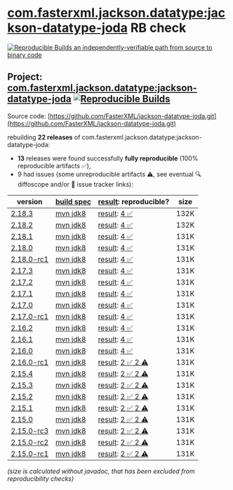 [com.fasterxml.jackson.datatype:jackson-datatype-joda](https://central.sonatype.com/artifact/com.fasterxml.jackson.datatype/jackson-datatype-joda/versions) RB check
=======

[![Reproducible Builds](https://reproducible-builds.org/images/logos/rb.svg) an independently-verifiable path from source to binary code](https://reproducible-builds.org/)

## Project: [com.fasterxml.jackson.datatype:jackson-datatype-joda](https://central.sonatype.com/artifact/com.fasterxml.jackson.datatype/jackson-datatype-joda/versions) [![Reproducible Builds](https://img.shields.io/endpoint?url=https://raw.githubusercontent.com/jvm-repo-rebuild/reproducible-central/master/content/com/fasterxml/jackson/datatype/jackson-datatype-joda/badge.json)](https://github.com/jvm-repo-rebuild/reproducible-central/blob/master/content/com/fasterxml/jackson/datatype/jackson-datatype-joda/README.md)

Source code: [https://github.com/FasterXML/jackson-datatype-joda.git](https://github.com/FasterXML/jackson-datatype-joda.git)

rebuilding **22 releases** of com.fasterxml.jackson.datatype:jackson-datatype-joda:
- **13** releases were found successfully **fully reproducible** (100% reproducible artifacts :white_check_mark:),
- 9 had issues (some unreproducible artifacts :warning:, see eventual :mag: diffoscope and/or :memo: issue tracker links):

| version | [build spec](/BUILDSPEC.md) | [result](https://reproducible-builds.org/docs/jvm/): reproducible? | size |
| -- | --------- | ------ | -- |
| [2.18.3](https://central.sonatype.com/artifact/com.fasterxml.jackson.datatype/jackson-datatype-joda/2.18.3/pom) | [mvn jdk8](jackson-datatype-joda-2.18.3.buildspec) | [result](jackson-datatype-joda-2.18.3.buildinfo): [4 :white_check_mark: ](jackson-datatype-joda-2.18.3.buildcompare) | 132K |
| [2.18.2](https://central.sonatype.com/artifact/com.fasterxml.jackson.datatype/jackson-datatype-joda/2.18.2/pom) | [mvn jdk8](jackson-datatype-joda-2.18.2.buildspec) | [result](jackson-datatype-joda-2.18.2.buildinfo): [4 :white_check_mark: ](jackson-datatype-joda-2.18.2.buildcompare) | 132K |
| [2.18.1](https://central.sonatype.com/artifact/com.fasterxml.jackson.datatype/jackson-datatype-joda/2.18.1/pom) | [mvn jdk8](jackson-datatype-joda-2.18.1.buildspec) | [result](jackson-datatype-joda-2.18.1.buildinfo): [4 :white_check_mark: ](jackson-datatype-joda-2.18.1.buildcompare) | 131K |
| [2.18.0](https://central.sonatype.com/artifact/com.fasterxml.jackson.datatype/jackson-datatype-joda/2.18.0/pom) | [mvn jdk8](jackson-datatype-joda-2.18.0.buildspec) | [result](jackson-datatype-joda-2.18.0.buildinfo): [4 :white_check_mark: ](jackson-datatype-joda-2.18.0.buildcompare) | 131K |
| [2.18.0-rc1](https://central.sonatype.com/artifact/com.fasterxml.jackson.datatype/jackson-datatype-joda/2.18.0-rc1/pom) | [mvn jdk8](jackson-datatype-joda-2.18.0-rc1.buildspec) | [result](jackson-datatype-joda-2.18.0-rc1.buildinfo): [4 :white_check_mark: ](jackson-datatype-joda-2.18.0-rc1.buildcompare) | 131K |
| [2.17.3](https://central.sonatype.com/artifact/com.fasterxml.jackson.datatype/jackson-datatype-joda/2.17.3/pom) | [mvn jdk8](jackson-datatype-joda-2.17.3.buildspec) | [result](jackson-datatype-joda-2.17.3.buildinfo): [4 :white_check_mark: ](jackson-datatype-joda-2.17.3.buildcompare) | 131K |
| [2.17.2](https://central.sonatype.com/artifact/com.fasterxml.jackson.datatype/jackson-datatype-joda/2.17.2/pom) | [mvn jdk8](jackson-datatype-joda-2.17.2.buildspec) | [result](jackson-datatype-joda-2.17.2.buildinfo): [4 :white_check_mark: ](jackson-datatype-joda-2.17.2.buildcompare) | 131K |
| [2.17.1](https://central.sonatype.com/artifact/com.fasterxml.jackson.datatype/jackson-datatype-joda/2.17.1/pom) | [mvn jdk8](jackson-datatype-joda-2.17.1.buildspec) | [result](jackson-datatype-joda-2.17.1.buildinfo): [4 :white_check_mark: ](jackson-datatype-joda-2.17.1.buildcompare) | 131K |
| [2.17.0](https://central.sonatype.com/artifact/com.fasterxml.jackson.datatype/jackson-datatype-joda/2.17.0/pom) | [mvn jdk8](jackson-datatype-joda-2.17.0.buildspec) | [result](jackson-datatype-joda-2.17.0.buildinfo): [4 :white_check_mark: ](jackson-datatype-joda-2.17.0.buildcompare) | 131K |
| [2.17.0-rc1](https://central.sonatype.com/artifact/com.fasterxml.jackson.datatype/jackson-datatype-joda/2.17.0-rc1/pom) | [mvn jdk8](jackson-datatype-joda-2.17.0-rc1.buildspec) | [result](jackson-datatype-joda-2.17.0-rc1.buildinfo): [4 :white_check_mark: ](jackson-datatype-joda-2.17.0-rc1.buildcompare) | 131K |
| [2.16.2](https://central.sonatype.com/artifact/com.fasterxml.jackson.datatype/jackson-datatype-joda/2.16.2/pom) | [mvn jdk8](jackson-datatype-joda-2.16.2.buildspec) | [result](jackson-datatype-joda-2.16.2.buildinfo): [4 :white_check_mark: ](jackson-datatype-joda-2.16.2.buildcompare) | 131K |
| [2.16.1](https://central.sonatype.com/artifact/com.fasterxml.jackson.datatype/jackson-datatype-joda/2.16.1/pom) | [mvn jdk8](jackson-datatype-joda-2.16.1.buildspec) | [result](jackson-datatype-joda-2.16.1.buildinfo): [4 :white_check_mark: ](jackson-datatype-joda-2.16.1.buildcompare) | 131K |
| [2.16.0](https://central.sonatype.com/artifact/com.fasterxml.jackson.datatype/jackson-datatype-joda/2.16.0/pom) | [mvn jdk8](jackson-datatype-joda-2.16.0.buildspec) | [result](jackson-datatype-joda-2.16.0.buildinfo): [4 :white_check_mark: ](jackson-datatype-joda-2.16.0.buildcompare) | 131K |
| [2.16.0-rc1](https://central.sonatype.com/artifact/com.fasterxml.jackson.datatype/jackson-datatype-joda/2.16.0-rc1/pom) | [mvn jdk8](jackson-datatype-joda-2.16.0-rc1.buildspec) | [result](jackson-datatype-joda-2.16.0-rc1.buildinfo): [2 :white_check_mark:  2 :warning:](jackson-datatype-joda-2.16.0-rc1.buildcompare) | 131K |
| [2.15.4](https://central.sonatype.com/artifact/com.fasterxml.jackson.datatype/jackson-datatype-joda/2.15.4/pom) | [mvn jdk8](jackson-datatype-joda-2.15.4.buildspec) | [result](jackson-datatype-joda-2.15.4.buildinfo): [2 :white_check_mark:  2 :warning:](jackson-datatype-joda-2.15.4.buildcompare) | 131K |
| [2.15.3](https://central.sonatype.com/artifact/com.fasterxml.jackson.datatype/jackson-datatype-joda/2.15.3/pom) | [mvn jdk8](jackson-datatype-joda-2.15.3.buildspec) | [result](jackson-datatype-joda-2.15.3.buildinfo): [2 :white_check_mark:  2 :warning:](jackson-datatype-joda-2.15.3.buildcompare) | 131K |
| [2.15.2](https://central.sonatype.com/artifact/com.fasterxml.jackson.datatype/jackson-datatype-joda/2.15.2/pom) | [mvn jdk8](jackson-datatype-joda-2.15.2.buildspec) | [result](jackson-datatype-joda-2.15.2.buildinfo): [2 :white_check_mark:  2 :warning:](jackson-datatype-joda-2.15.2.buildcompare) | 131K |
| [2.15.1](https://central.sonatype.com/artifact/com.fasterxml.jackson.datatype/jackson-datatype-joda/2.15.1/pom) | [mvn jdk8](jackson-datatype-joda-2.15.1.buildspec) | [result](jackson-datatype-joda-2.15.1.buildinfo): [2 :white_check_mark:  2 :warning:](jackson-datatype-joda-2.15.1.buildcompare) | 131K |
| [2.15.0](https://central.sonatype.com/artifact/com.fasterxml.jackson.datatype/jackson-datatype-joda/2.15.0/pom) | [mvn jdk8](jackson-datatype-joda-2.15.0.buildspec) | [result](jackson-datatype-joda-2.15.0.buildinfo): [2 :white_check_mark:  2 :warning:](jackson-datatype-joda-2.15.0.buildcompare) | 131K |
| [2.15.0-rc3](https://central.sonatype.com/artifact/com.fasterxml.jackson.datatype/jackson-datatype-joda/2.15.0-rc3/pom) | [mvn jdk8](jackson-datatype-joda-2.15.0-rc3.buildspec) | [result](jackson-datatype-joda-2.15.0-rc3.buildinfo): [2 :white_check_mark:  2 :warning:](jackson-datatype-joda-2.15.0-rc3.buildcompare) | 131K |
| [2.15.0-rc2](https://central.sonatype.com/artifact/com.fasterxml.jackson.datatype/jackson-datatype-joda/2.15.0-rc2/pom) | [mvn jdk8](jackson-datatype-joda-2.15.0-rc2.buildspec) | [result](jackson-datatype-joda-2.15.0-rc2.buildinfo): [2 :white_check_mark:  2 :warning:](jackson-datatype-joda-2.15.0-rc2.buildcompare) | 131K |
| [2.15.0-rc1](https://central.sonatype.com/artifact/com.fasterxml.jackson.datatype/jackson-datatype-joda/2.15.0-rc1/pom) | [mvn jdk8](jackson-datatype-joda-2.15.0-rc1.buildspec) | [result](jackson-datatype-joda-2.15.0-rc1.buildinfo): [2 :white_check_mark:  2 :warning:](jackson-datatype-joda-2.15.0-rc1.buildcompare) | 131K |

<i>(size is calculated without javadoc, that has been excluded from reproducibility checks)</i>
